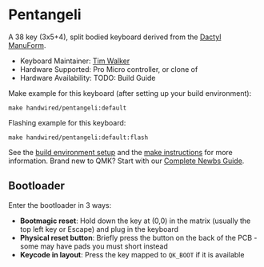 
# Pentangeli


A 38 key (3x5+4), split bodied keyboard derived from the [Dactyl ManuForm](/keyboards/handwired/dactyl_manuform/).

* Keyboard Maintainer: [Tim Walker](https://github.com/twalker)
* Hardware Supported: Pro Micro controller, or clone of
* Hardware Availability: TODO: Build Guide

Make example for this keyboard (after setting up your build environment):

    make handwired/pentangeli:default

Flashing example for this keyboard:

    make handwired/pentangeli:default:flash

See the [build environment setup](https://docs.qmk.fm/#/getting_started_build_tools) and the [make instructions](https://docs.qmk.fm/#/getting_started_make_guide) for more information. Brand new to QMK? Start with our [Complete Newbs Guide](https://docs.qmk.fm/#/newbs).

## Bootloader

Enter the bootloader in 3 ways:

* **Bootmagic reset**: Hold down the key at (0,0) in the matrix (usually the top left key or Escape) and plug in the keyboard
* **Physical reset button**: Briefly press the button on the back of the PCB - some may have pads you must short instead
* **Keycode in layout**: Press the key mapped to `QK_BOOT` if it is available

